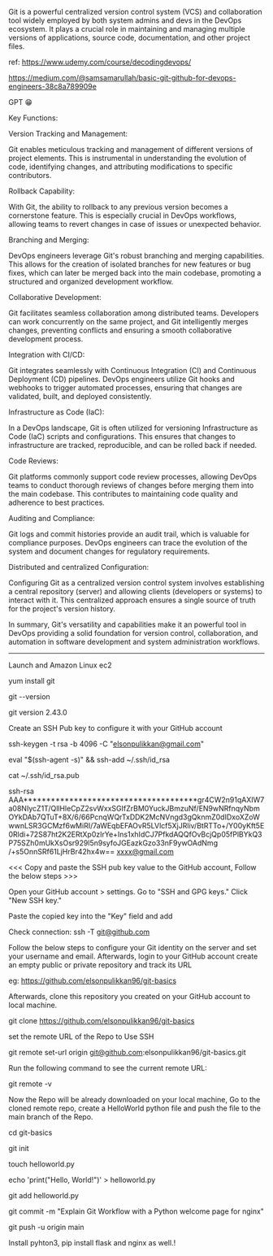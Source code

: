 Git is a powerful centralized version control system (VCS) and collaboration tool widely employed by both system admins and devs in the DevOps ecosystem. It plays a crucial role in maintaining and managing multiple versions of applications, source code, documentation, and other project files.

ref: 
https://www.udemy.com/course/decodingdevops/


https://medium.com/@samsamarullah/basic-git-github-for-devops-engineers-38c8a789909e


GPT 😁

Key Functions:

Version Tracking and Management:

Git enables meticulous tracking and management of different versions of project elements. This is instrumental in understanding the evolution of code, identifying changes, and attributing modifications to specific contributors.

Rollback Capability:

With Git, the ability to rollback to any previous version becomes a cornerstone feature. This is especially crucial in DevOps workflows, allowing teams to revert changes in case of issues or unexpected behavior.

Branching and Merging:

DevOps engineers leverage Git's robust branching and merging capabilities. This allows for the creation of isolated branches for new features or bug fixes, which can later be merged back into the main codebase, promoting a structured and organized development workflow.

Collaborative Development:

Git facilitates seamless collaboration among distributed teams. Developers can work concurrently on the same project, and Git intelligently merges changes, preventing conflicts and ensuring a smooth collaborative development process.

Integration with CI/CD:

Git integrates seamlessly with Continuous Integration (CI) and Continuous Deployment (CD) pipelines. DevOps engineers utilize Git hooks and webhooks to trigger automated processes, ensuring that changes are validated, built, and deployed consistently.

Infrastructure as Code (IaC):

In a DevOps landscape, Git is often utilized for versioning Infrastructure as Code (IaC) scripts and configurations. This ensures that changes to infrastructure are tracked, reproducible, and can be rolled back if needed.

Code Reviews:

Git platforms commonly support code review processes, allowing DevOps teams to conduct thorough reviews of changes before merging them into the main codebase. This contributes to maintaining code quality and adherence to best practices.

Auditing and Compliance:

Git logs and commit histories provide an audit trail, which is valuable for compliance purposes. DevOps engineers can trace the evolution of the system and document changes for regulatory requirements.

Distributed and centralized Configuration:

Configuring Git as a centralized version control system involves establishing a central repository (server) and allowing clients (developers or systems) to interact with it. This centralized approach ensures a single source of truth for the project's version history.

In summary, Git's versatility and capabilities make it an powerful tool in DevOps providing a solid foundation for version control, collaboration, and automation in software development and system administration workflows.

***************************************************************************

Launch and Amazon Linux ec2

yum install git

git --version

git version 2.43.0

Create an SSH Pub key to configure it with your GitHub account

ssh-keygen -t rsa -b 4096 -C "elsonpulikkan@gmail.com"

eval "$(ssh-agent -s)" && ssh-add ~/.ssh/id_rsa

cat ~/.ssh/id_rsa.pub

ssh-rsa AAA**************************************gr4CW2n91qAXIW7a08NIycZ1T/QllHleCpZ2svWxxSGIfZrBM0YuckJBmzuNf/EN9wNRfnqyNbmOYkDAb7QTuT+8X/6/66PcnqWQrTxDDK2McNVngd3gQknmZ0dIDxoXZoWwwnLSR3GCMzf6wMiRI/7aWEqbEFAOvR5LVlcf5XjJRliv/BtRTTo+/Y00yKft5E0Rldi+72S87ht2K2ERtXp0zIrYe+Ins1xhIdCJ7PfkdAQQfOvBcjQp05fPlBYkQ3P75SZh0mUkXsOsr929l5n9syfoJGEazkGzo33nF9ywOAdNmg /+s5OnnSRf61LjHrBr42hx4w== xxxx@gmail.com

<<< Copy and paste the SSH pub key value to the GitHub account, Follow the below steps >>> 

Open your GitHub account >  settings.
Go to "SSH and GPG keys."
Click "New SSH key."

Paste the copied key into the "Key" field and add

Check connection: ssh -T git@github.com

Follow the below steps to configure your Git identity on the server and set your username and email. Afterwards, login to your GitHub account create an empty public or private repository and track its URL

eg: https://github.com/elsonpulikkan96/git-basics

Afterwards, clone this repository you created on your GitHub account to local machine.


git clone https://github.com/elsonpulikkan96/git-basics

set the remote URL of the Repo to Use SSH

git remote set-url origin git@github.com:elsonpulikkan96/git-basics.git

Run the following command to see the current remote URL:

git remote -v

Now the Repo will be already downloaded on your local machine, Go to the cloned remote repo, create a HelloWorld python file and push the file to the main branch of the Repo.

cd git-basics

git init

touch helloworld.py

echo 'print("Hello, World!")' > helloworld.py

git add helloworld.py

git commit -m "Explain Git Workflow with a Python welcome page for nginx"

git push -u origin main

Install pyhton3, pip install flask and nginx as well.!
